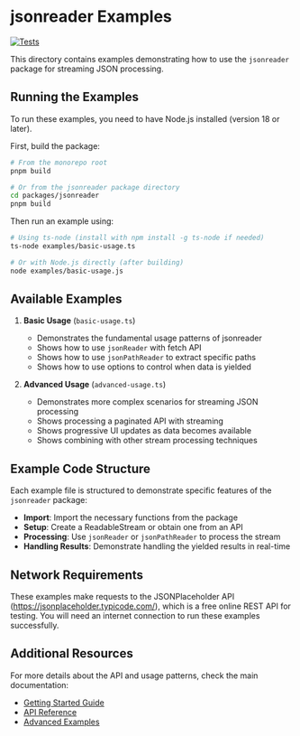 # jsonreader Examples

[![Tests](https://github.com/formkit/jsonreader/actions/workflows/tests.yml/badge.svg)](https://github.com/formkit/jsonreader/actions/workflows/tests.yml)

This directory contains examples demonstrating how to use the `jsonreader` package for streaming JSON processing.

## Running the Examples

To run these examples, you need to have Node.js installed (version 18 or later).

First, build the package:

```bash
# From the monorepo root
pnpm build

# Or from the jsonreader package directory
cd packages/jsonreader
pnpm build
```

Then run an example using:

```bash
# Using ts-node (install with npm install -g ts-node if needed)
ts-node examples/basic-usage.ts

# Or with Node.js directly (after building)
node examples/basic-usage.js
```

## Available Examples

1. **Basic Usage** (`basic-usage.ts`)
   - Demonstrates the fundamental usage patterns of jsonreader
   - Shows how to use `jsonReader` with fetch API
   - Shows how to use `jsonPathReader` to extract specific paths
   - Shows how to use options to control when data is yielded

2. **Advanced Usage** (`advanced-usage.ts`)
   - Demonstrates more complex scenarios for streaming JSON processing
   - Shows processing a paginated API with streaming
   - Shows progressive UI updates as data becomes available
   - Shows combining with other stream processing techniques

## Example Code Structure

Each example file is structured to demonstrate specific features of the `jsonreader` package:

- **Import**: Import the necessary functions from the package
- **Setup**: Create a ReadableStream or obtain one from an API
- **Processing**: Use `jsonReader` or `jsonPathReader` to process the stream
- **Handling Results**: Demonstrate handling the yielded results in real-time

## Network Requirements

These examples make requests to the JSONPlaceholder API (https://jsonplaceholder.typicode.com/), which is a free online REST API for testing. You will need an internet connection to run these examples successfully.

## Additional Resources

For more details about the API and usage patterns, check the main documentation:

- [Getting Started Guide](../../../docs/content/docs/getting-started.md)
- [API Reference](../../../docs/content/docs/api-reference.md)
- [Advanced Examples](../../../docs/content/docs/examples.md) 